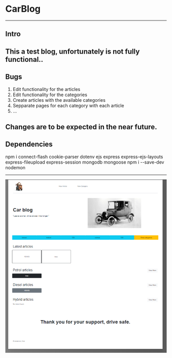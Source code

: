# CarBlog
---

## Intro

This a test blog, unfortunately is not fully functional..
---

## Bugs

<ol>
  <li>Edit functionality for the articles</li>
  <li>Edit functionality for the categories</li>
  <li>Create articles with the available categories</li>
  <li>Sepparate pages for each category with each article</li>
  <li>...</li>
</ol>

Changes are to be expected in the near future.
---

## Dependencies

npm i connect-flash cookie-parser dotenv ejs express express-ejs-layouts express-fileupload express-session mongodb mongoose
npm i --save-dev nodemon

---

![Alt text](https://github.com/DarkMenthu/CarBlog/blob/master/Result.PNG?raw=true "result")
